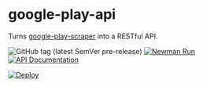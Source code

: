 # google-play-api

Turns [google-play-scraper](https://github.com/facundoolano/google-play-scraper/) into a RESTful API.

![GitHub tag (latest SemVer pre-release)](https://img.shields.io/github/v/tag/srikanthlogic/google-play-api?include_prereleases&label=version) [![Newman Run](https://github.com/srikanthlogic/google-play-api/actions/workflows/newman.yml/badge.svg)](https://github.com/srikanthlogic/google-play-api/actions/workflows/newman.yml) [![API Documentation](https://img.shields.io/badge/api-documentation-brightgreen)](https://gplayapi.cashlessconsumer.in/)

[![Deploy](https://button.deta.dev/1/svg)](https://deta.space/discovery/@cashlessconsumer/googleplayapi)